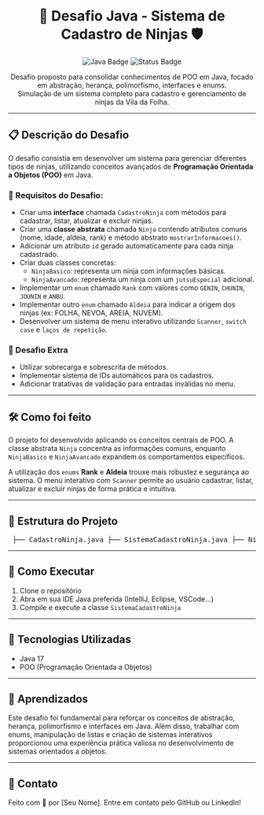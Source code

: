 <h1 align="center">🥷 Desafio Java - Sistema de Cadastro de Ninjas 🛡️</h1> <p align="center"> <img src="https://img.shields.io/badge/Java-17-blue.svg" alt="Java Badge"> <img src="https://img.shields.io/badge/Projeto-Concluído-success.svg" alt="Status Badge"> </p> <p align="center"> Desafio proposto para consolidar conhecimentos de POO em Java, focado em abstração, herança, polimorfismo, interfaces e enums. <br> Simulação de um sistema completo para cadastro e gerenciamento de ninjas da Vila da Folha. </p> <hr> <h2>📋 Descrição do Desafio</h2> <p> O desafio consistia em desenvolver um sistema para gerenciar diferentes tipos de ninjas, utilizando conceitos avançados de <strong>Programação Orientada a Objetos (POO)</strong> em Java. </p> <h3>📌 Requisitos do Desafio:</h3> <ul> <li>Criar uma <strong>interface</strong> chamada <code>CadastroNinja</code> com métodos para cadastrar, listar, atualizar e excluir ninjas.</li> <li>Criar uma <strong>classe abstrata</strong> chamada <code>Ninja</code> contendo atributos comuns (nome, idade, aldeia, rank) e método abstrato <code>mostrarInformacoes()</code>.</li> <li>Adicionar um atributo <code>id</code> gerado automaticamente para cada ninja cadastrado.</li> <li>Criar duas classes concretas: <ul> <li><code>NinjaBasico</code>: representa um ninja com informações básicas.</li> <li><code>NinjaAvancado</code>: representa um ninja com um <code>jutsuEspecial</code> adicional.</li> </ul> </li> <li>Implementar um <code>enum</code> chamado <code>Rank</code> com valores como <code>GENIN</code>, <code>CHUNIN</code>, <code>JOUNIN</code> e <code>ANBU</code>.</li> <li>Implementar outro <code>enum</code> chamado <code>Aldeia</code> para indicar a origem dos ninjas (ex: FOLHA, NEVOA, AREIA, NUVEM).</li> <li>Desenvolver um sistema de menu interativo utilizando <code>Scanner</code>, <code>switch case</code> e <code>laços de repetição</code>.</li> </ul> <h3>🎯 Desafio Extra</h3> <ul> <li>Utilizar sobrecarga e sobrescrita de métodos.</li> <li>Implementar sistema de IDs automáticos para os cadastros.</li> <li>Adicionar tratativas de validação para entradas inválidas no menu.</li> </ul> <hr> <h2>🛠️ Como foi feito</h2> <p> O projeto foi desenvolvido aplicando os conceitos centrais de POO. A classe abstrata <code>Ninja</code> concentra as informações comuns, enquanto <code>NinjaBasico</code> e <code>NinjaAvancado</code> expandem os comportamentos específicos. </p> <p> A utilização dos <code>enums</code> <strong>Rank</strong> e <strong>Aldeia</strong> trouxe mais robustez e segurança ao sistema. O menu interativo com <code>Scanner</code> permite ao usuário cadastrar, listar, atualizar e excluir ninjas de forma prática e intuitiva. </p> <hr> <h2>📁 Estrutura do Projeto</h2> <pre> ├── CadastroNinja.java ├── SistemaCadastroNinja.java ├── Ninja.java ├── NinjaBasico.java ├── NinjaAvancado.java ├── Rank.java └── Aldeia.java </pre> <hr> <h2>🚀 Como Executar</h2> <ol> <li>Clone o repositório</li> <li>Abra em sua IDE Java preferida (IntelliJ, Eclipse, VSCode...)</li> <li>Compile e execute a classe <code>SistemaCadastroNinja</code></li> </ol> <hr> <h2>📌 Tecnologias Utilizadas</h2> <ul> <li>Java 17</li> <li>POO (Programação Orientada a Objetos)</li> </ul> <hr> <h2>🧠 Aprendizados</h2> <p> Este desafio foi fundamental para reforçar os conceitos de abstração, herança, polimorfismo e interfaces em Java. Além disso, trabalhar com enums, manipulação de listas e criação de sistemas interativos proporcionou uma experiência prática valiosa no desenvolvimento de sistemas orientados a objetos. </p> <hr> <h2>🤝 Contato</h2> <p> Feito com 💙 por [Seu Nome]. Entre em contato pelo GitHub ou LinkedIn! </p>
